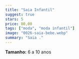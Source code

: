 ```yaml
---
title: "Saia Infantil"
suggest: true
stars: 5
price: 80,00
tags: ["moda", "moda infantil"]
image: "0026-saia-bebe.webp"
summary: "Saia ."
---
```


**Tamanho:** 6 a 10 anos

